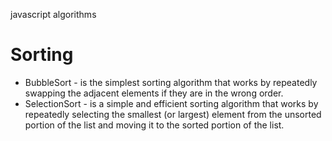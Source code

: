 javascript algorithms

<h1>Sorting</h1>

<ul>
  <li> BubbleSort - is the simplest sorting algorithm that works by repeatedly swapping the adjacent elements if they are in the wrong order. </li>
  <li> SelectionSort - is a simple and efficient sorting algorithm that works by repeatedly selecting the smallest (or largest) element from the unsorted portion of the list and moving it to the sorted portion of the list. </li>
</ul>
